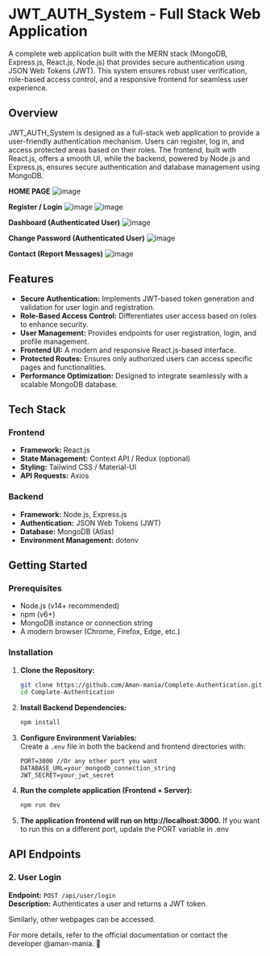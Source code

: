 # JWT_AUTH_System - Full Stack Web Application

A complete web application built with the MERN stack (MongoDB, Express.js, React.js, Node.js) that provides secure authentication using JSON Web Tokens (JWT). This system ensures robust user verification, role-based access control, and a responsive frontend for seamless user experience.

## Overview

JWT_AUTH_System is designed as a full-stack web application to provide a user-friendly authentication mechanism. Users can register, log in, and access protected areas based on their roles. The frontend, built with React.js, offers a smooth UI, while the backend, powered by Node.js and Express.js, ensures secure authentication and database management using MongoDB.

**HOME PAGE**
![image](https://github.com/user-attachments/assets/885dd425-5f39-4797-9177-c8c470afa960)

**Register / Login**
![image](https://github.com/user-attachments/assets/d010a3be-cbaf-40d1-8b27-05ee0c06bf66)
![image](https://github.com/user-attachments/assets/cc89d79c-5617-40c1-a719-1c0e7117bc73)

**Dashboard (Authenticated User)**
![image](https://github.com/user-attachments/assets/8a16b0e3-d871-42ef-ab3e-b26ba4475ae7)

**Change Password (Authenticated User)**
![image](https://github.com/user-attachments/assets/7602fd0b-4708-46aa-af99-8eda8b1ee236)

**Contact (Report Messages)**
![image](https://github.com/user-attachments/assets/f1463395-23aa-430d-b829-1dedfee7f20d)

## Features

- **Secure Authentication:** Implements JWT-based token generation and validation for user login and registration.
- **Role-Based Access Control:** Differentiates user access based on roles to enhance security.
- **User Management:** Provides endpoints for user registration, login, and profile management.
- **Frontend UI:** A modern and responsive React.js-based interface.
- **Protected Routes:** Ensures only authorized users can access specific pages and functionalities.
- **Performance Optimization:** Designed to integrate seamlessly with a scalable MongoDB database.

## Tech Stack

### Frontend
- **Framework:** React.js
- **State Management:** Context API / Redux (optional)
- **Styling:** Tailwind CSS / Material-UI
- **API Requests:** Axios

### Backend
- **Framework:** Node.js, Express.js
- **Authentication:** JSON Web Tokens (JWT)
- **Database:** MongoDB (Atlas)
- **Environment Management:** dotenv

## Getting Started

### Prerequisites

- Node.js (v14+ recommended)  
- npm (v6+)  
- MongoDB instance or connection string  
- A modern browser (Chrome, Firefox, Edge, etc.)

### Installation

1. **Clone the Repository:**  
   ```bash
   git clone https://github.com/Aman-mania/Complete-Authentication.git
   cd Complete-Authentication
   ```
2. **Install Backend Dependencies:**
   ```bash
   npm install
   ```
3. **Configure Environment Variables:**  
   Create a `.env` file in both the backend and frontend directories with:
   
   ```env
   PORT=3000 //Or any other port you want
   DATABASE_URL=your_mongodb_connection_string
   JWT_SECRET=your_jwt_secret
   ```

4. **Run the complete application (Frontend + Server):**

   ```bash
   npm run dev
   ```

5. **The application frontend will run on http://localhost:3000.**
    If you want to run this on a different port, update the PORT variable in .env

## API Endpoints

### 2. **User Login**
**Endpoint:** `POST /api/user/login`  
**Description:** Authenticates a user and returns a JWT token.

Similarly, other webpages can be accessed.


For more details, refer to the official documentation or contact the developer @aman-mania. 🚀
